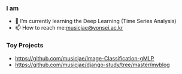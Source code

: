 
 
### I am 

- 🌱 I’m currently learning the Deep Learning (Time Series Analysis)
- 📫 How to reach me:musicjae@yonsei.ac.kr
  
### Toy Projects
- https://github.com/musicjae/Image-Classification-gMLP
- https://github.com/musicjae/django-study/tree/master/myblog
